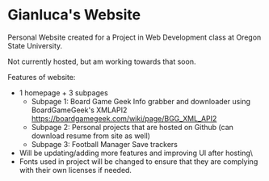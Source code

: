 # Gianluca's Website
Personal Website created for a Project in Web Development class at Oregon State University.

Not currently hosted, but am working towards that soon.

Features of website:
  * 1 homepage + 3 subpages
    * Subpage 1: Board Game Geek Info grabber and downloader using BoardGameGeek's XMLAPI2 https://boardgamegeek.com/wiki/page/BGG_XML_API2
    * Subpage 2: Personal projects that are hosted on Github (can download resume from site as well)
    * Subpage 3: Football Manager Save trackers
  * Will be updating/adding more features and improving UI after hosting\
  * Fonts used in project will be changed to ensure that they are complying with their own licenses if needed. 
